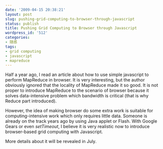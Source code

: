 ```yaml
---
date: '2009-04-15 20:38:21'
layout: post
slug: pushing-grid-computing-to-browser-through-javascript
status: publish
title: Pushing Grid Computing to Browser through Javascript
wordpress_id: '512'
categories:
- 随感
tags:
- grid computing
- javascript
- mapreduce
---
```


Half a year ago, I read an article about how to use simple javascript to perform MapReduce in browser. It is very interesting, but the author obviously ignored that the locality of MapReduce made it so good. It is not proper to introduce MapReduce to the scenario of browser because it solves data-intensive problem which bandwidth is critical (that is why Reduce part introduced).

However, the idea of making browser do some extra work is suitable for computing-intensive work which only requires little data. Someone is already on the track years ago by using Java applet or Flash. With Google Gears or even _setTimeout_, I believe it is very realistic now to introduce browser-based grid computing with Javascript.

More details about it will be revealed in July.

